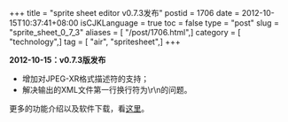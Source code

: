 +++
title = "sprite sheet editor v0.7.3发布"
postid = 1706
date = 2012-10-15T10:37:41+08:00
isCJKLanguage = true
toc = false
type = "post"
slug = "sprite_sheet_0_7_3"
aliases = [ "/post/1706.html",]
category = [ "technology",]
tag = [ "air", "spritesheet",]
+++


**2012-10-15：v0.7.3版发布**

-   增加对JPEG-XR格式描述符的支持；
-   解决输出的XML文件第一行换行符为\\r\\n的问题。

更多的功能介绍以及软件下载，看[这里](https://blog.zengrong.net/spritesheeteditor/)。

